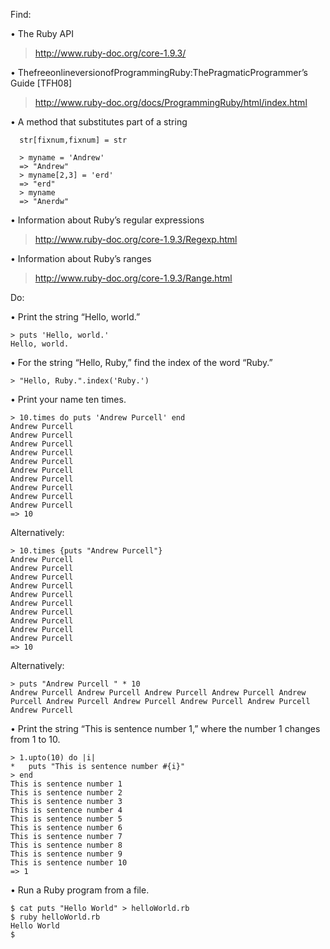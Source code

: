 Find:

• The Ruby API
> http://www.ruby-doc.org/core-1.9.3/
  
• ThefreeonlineversionofProgrammingRuby:ThePragmaticProgrammer’s Guide [TFH08]
> http://www.ruby-doc.org/docs/ProgrammingRuby/html/index.html

• A method that substitutes part of a string

```
  str[fixnum,fixnum] = str

  > myname = 'Andrew'
  => "Andrew"
  > myname[2,3] = 'erd'
  => "erd"
  > myname
  => "Anerdw"
```

• Information about Ruby’s regular expressions

> http://www.ruby-doc.org/core-1.9.3/Regexp.html

• Information about Ruby’s ranges

> http://www.ruby-doc.org/core-1.9.3/Range.html

Do:

• Print the string “Hello, world.”

```
> puts 'Hello, world.'
Hello, world.
```

• For the string “Hello, Ruby,” find the index of the word “Ruby.”

```
> "Hello, Ruby.".index('Ruby.')
```

• Print your name ten times.

```
> 10.times do puts 'Andrew Purcell' end
Andrew Purcell
Andrew Purcell
Andrew Purcell
Andrew Purcell
Andrew Purcell
Andrew Purcell
Andrew Purcell
Andrew Purcell
Andrew Purcell
Andrew Purcell
=> 10
```
Alternatively:
```
> 10.times {puts "Andrew Purcell"}
Andrew Purcell
Andrew Purcell
Andrew Purcell
Andrew Purcell
Andrew Purcell
Andrew Purcell
Andrew Purcell
Andrew Purcell
Andrew Purcell
Andrew Purcell
=> 10
```
Alternatively:
```
> puts "Andrew Purcell " * 10
Andrew Purcell Andrew Purcell Andrew Purcell Andrew Purcell Andrew Purcell Andrew Purcell Andrew Purcell Andrew Purcell Andrew Purcell Andrew Purcell 
```

• Print the string “This is sentence number 1,” where the number 1 changes from 1 to 10.

```
> 1.upto(10) do |i|
*   puts "This is sentence number #{i}"
> end
This is sentence number 1
This is sentence number 2
This is sentence number 3
This is sentence number 4
This is sentence number 5
This is sentence number 6
This is sentence number 7
This is sentence number 8
This is sentence number 9
This is sentence number 10
=> 1
```

• Run a Ruby program from a file.

```
$ cat puts "Hello World" > helloWorld.rb
$ ruby helloWorld.rb
Hello World
$ 
```
